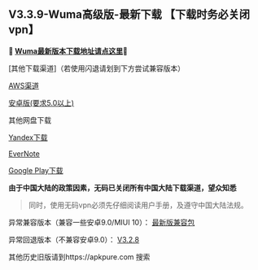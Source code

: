 ## V3.3.9-Wuma高级版-最新下载 【下载时务必关闭vpn】
**🔴 [Wuma最新版本下载地址请点这里](http://t.cn/EqGIHiN)🔴**


[其他下载渠道]（若使用闪退请划到下方尝试兼容版本）

[AWS渠道](https://dl0tgz6ee3upo.cloudfront.net/production/app/builds/034/006/126/original/4d007d8ff7fe30e755661cfcff7611df/wuma-git-3.3.9.apk)

[安卓版(要求5.0以上)](http://176.122.135.123/new/wuma-3.3.9-git.apk) 

其他网盘下载

[Yandex下载](https://yadi.sk/d/4D-oVtm4FOyqZg) 

[EverNote](https://www.evernote.com/shard/s633/sh/9f23ad71-f51f-4bd5-a7da-2c39424486d7/abd4f23d6a48352af08ee927a9cb408e) 

[Google Play下载](https://play.google.com/store/apps/details?id=com.muma.pn) 


**由于中国大陆的政策因素，无码已关闭所有中国大陆下载渠道，望众知悉**
> 同时，使用无码vpn必须先仔细阅读用户手册，及遵守中国大陆法规。




异常兼容版本（兼容一些安卓9.0/MIUI 10）：
[最新版兼容包](http://t.cn/EqGXRuk)

异常回退版本（不兼容安卓9.0）：
[V3.2.8](https://dl0tgz6ee3upo.cloudfront.net/production/app/builds/029/916/046/original/e3ce000a8e429b6081f5f57fa9e645fe/Wuma-git-3.2.8.apk)


其他历史旧版请到https://apkpure.com 搜索
